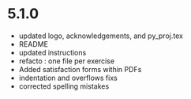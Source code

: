 # 5.1.0

- updated logo, acknowledgements, and py_proj.tex
- README
- updated instructions
- refacto : one file per exercise
- Added satisfaction forms within PDFs
- indentation and overflows fixs
- corrected spelling mistakes